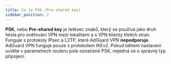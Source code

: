 ```yaml
---
title: Co je PSK (Pre-shared key)
sidebar_position: 2
---
```


**PSK**, nebo **Pre-shared key** je řetězec znaků, který se používá jako druh hesla pro ověřování VPN mezi lokalitami a s VPN klienty třetích stran. Funguje s protokoly IPsec a L2TP, které AdGuard VPN **nepodporuje**. AdGuard VPN funguje pouze s protokolem IKEv2. Pokud během nastavení uvidíte v parametrech routeru pole označené PSK, nejedná se o správný typ připojení.
